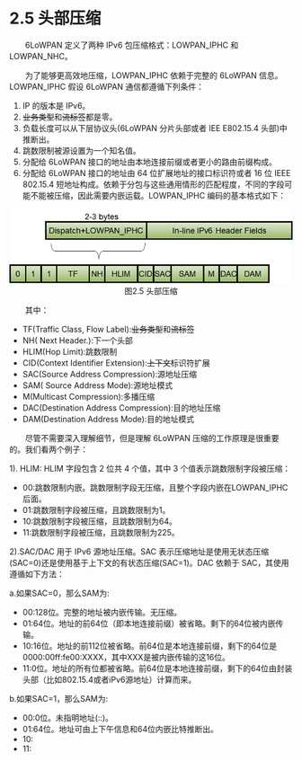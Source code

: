 # 2.5 头部压缩
　　6LoWPAN 定义了两种 IPv6 包压缩格式：LOWPAN_IPHC 和 LOWPAN_NHC。

　　为了能够更高效地压缩，LOWPAN_IPHC 依赖于完整的 6LoWPAN 信息。LOWPAN_IPHC 假设 6LoWPAN 通信都遵循下列条件：
1. IP 的版本是 IPv6。
2. ~~业务类型~~和~~流标签~~都是零。
3. 负载长度可以从下层协议头(6LoWPAN 分片头部或者 IEE E802.15.4 头部)中推断出。
4. 跳数限制被源设置为一个知名值。
5. 分配给 6LoWPAN 接口的地址由本地连接前缀或者更小的路由前缀构成。
6. 分配给 6LoWPAN 接口的地址由 64 位扩展地址的接口标识符或者 16 位 IEEE 802.15.4 短地址构成。依赖于分包与这些通用情形的匹配程度，不同的字段可能不能被压缩，因此需要内嵌运载。LOWPAN_IPHC 编码的基本格式如下：

<center><img src="/images/iot_in_five_days/2/image005.png" /></center>
<center>图2.5 头部压缩</center>

　　其中：
* TF(Traffic Class, Flow Label):~~业务类型~~和~~流标签~~
* NH( Next Header.):下一个头部
* HLIM(Hop Limit):跳数限制
* CID(Context Identifier Extension):~~上下文~~标识符扩展
* SAC(Source Address Compression):源地址压缩
* SAM( Source Address Mode):源地址模式
* M(Multicast Compression):多播压缩
* DAC(Destination Address Compression):目的地址压缩
* DAM(Destination Address Mode):目的地址模式

　　尽管不需要深入理解细节，但是理解 6LoWPAN 压缩的工作原理是很重要的。我们看两个例子：

1). HLIM: HLIM 字段包含 2 位共 4 个值，其中 3 个值表示跳数限制字段被压缩：
* 00:跳数限制内嵌。跳数限制字段无压缩，且整个字段内嵌在LOWPAN_IPHC后面。
* 01:跳数限制字段被压缩，且跳数限制为1。
* 10:跳数限制字段被压缩，且跳数限制为64。
* 11:跳数限制字段被压缩，且跳数限制为225。

2).SAC/DAC 用于 IPv6 源地址压缩。SAC 表示压缩地址是使用无状态压缩(SAC=0)还是使用基于上下文的有状态压缩(SAC=1)。DAC 依赖于 SAC，其使用遵循如下方法：

a.如果SAC=0，那么SAM为:
* 00:128位。完整的地址被内嵌传输。无压缩。
* 01:64位。地址的前64位（即本地连接前缀）被省略。剩下的64位被内嵌传输。
* 10:16位。地址的前112位被省略。前64位是本地连接前缀，剩下的64位是 0000:00ff:fe00:XXXX，其中XXX是被内嵌传输的这16位。
* 11:0位。地址的所有位都被省略。前64位是本地连接前缀，剩下的64位由封装头部（比如802.15.4或者iPv6源地址）计算而来。

b.如果SAC=1，那么SAM为:
* 00:0位。未指明地址(::)。
* 01:64位。地址可由上下午信息和64位内嵌比特推断出。
* 10:
* 11:

